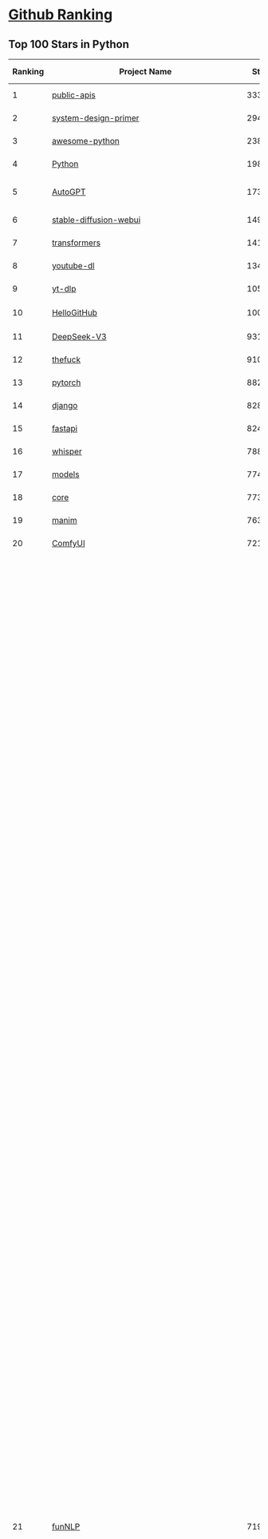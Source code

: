 [Github Ranking](../README.md)
==========

## Top 100 Stars in Python

| Ranking | Project Name | Stars | Forks | Language | Open Issues | Description | Last Commit |
| ------- | ------------ | ----- | ----- | -------- | ----------- | ----------- | ----------- |
| 1 | [public-apis](https://github.com/public-apis/public-apis) | 333835 | 35287 | Python | 63 | A collective list of free APIs | 2024-10-31T19:50:02Z |
| 2 | [system-design-primer](https://github.com/donnemartin/system-design-primer) | 294187 | 48913 | Python | 236 | Learn how to design large-scale systems. Prep for the system design interview.  Includes Anki flashcards. | 2024-12-02T01:10:39Z |
| 3 | [awesome-python](https://github.com/vinta/awesome-python) | 238192 | 25442 | Python | 0 | An opinionated list of awesome Python frameworks, libraries, software and resources. | 2024-08-11T17:10:18Z |
| 4 | [Python](https://github.com/TheAlgorithms/Python) | 198724 | 46449 | Python | 64 | All Algorithms implemented in Python | 2025-03-24T19:05:47Z |
| 5 | [AutoGPT](https://github.com/Significant-Gravitas/AutoGPT) | 173763 | 45444 | Python | 188 | AutoGPT is the vision of accessible AI for everyone, to use and to build on. Our mission is to provide the tools, so that you can focus on what matters. | 2025-03-25T02:28:42Z |
| 6 | [stable-diffusion-webui](https://github.com/AUTOMATIC1111/stable-diffusion-webui) | 149884 | 27943 | Python | 2319 | Stable Diffusion web UI | 2025-03-04T16:11:29Z |
| 7 | [transformers](https://github.com/huggingface/transformers) | 141872 | 28387 | Python | 1033 | 🤗 Transformers: State-of-the-art Machine Learning for Pytorch, TensorFlow, and JAX. | 2025-03-24T20:44:49Z |
| 8 | [youtube-dl](https://github.com/ytdl-org/youtube-dl) | 134802 | 10259 | Python | 3687 | Command-line program to download videos from YouTube.com and other video sites | 2025-03-21T16:49:11Z |
| 9 | [yt-dlp](https://github.com/yt-dlp/yt-dlp) | 105353 | 8263 | Python | 1538 | A feature-rich command-line audio/video downloader | 2025-03-25T00:17:57Z |
| 10 | [HelloGitHub](https://github.com/521xueweihan/HelloGitHub) | 100212 | 9856 | Python | 201 | :octocat: 分享 GitHub 上有趣、入门级的开源项目。Share interesting, entry-level open source projects on GitHub. | 2025-03-10T10:04:23Z |
| 11 | [DeepSeek-V3](https://github.com/deepseek-ai/DeepSeek-V3) | 93135 | 15132 | Python | 95 | None | 2025-03-16T15:42:21Z |
| 12 | [thefuck](https://github.com/nvbn/thefuck) | 91087 | 3657 | Python | 277 | Magnificent app which corrects your previous console command. | 2024-07-19T14:56:13Z |
| 13 | [pytorch](https://github.com/pytorch/pytorch) | 88221 | 23674 | Python | 14755 | Tensors and Dynamic neural networks in Python with strong GPU acceleration | 2025-03-25T04:05:23Z |
| 14 | [django](https://github.com/django/django) | 82853 | 32410 | Python | 0 | The Web framework for perfectionists with deadlines. | 2025-03-24T16:05:58Z |
| 15 | [fastapi](https://github.com/fastapi/fastapi) | 82445 | 7124 | Python | 51 | FastAPI framework, high performance, easy to learn, fast to code, ready for production | 2025-03-24T21:10:06Z |
| 16 | [whisper](https://github.com/openai/whisper) | 78831 | 9454 | Python | 0 | Robust Speech Recognition via Large-Scale Weak Supervision | 2025-01-04T20:56:17Z |
| 17 | [models](https://github.com/tensorflow/models) | 77463 | 45658 | Python | 1066 | Models and examples built with TensorFlow | 2025-03-21T00:42:02Z |
| 18 | [core](https://github.com/home-assistant/core) | 77307 | 32999 | Python | 2783 | :house_with_garden: Open source home automation that puts local control and privacy first. | 2025-03-25T01:08:54Z |
| 19 | [manim](https://github.com/3b1b/manim) | 76337 | 6634 | Python | 439 | Animation engine for explanatory math videos | 2025-03-20T19:00:35Z |
| 20 | [ComfyUI](https://github.com/comfyanonymous/ComfyUI) | 72186 | 7832 | Python | 2075 | The most powerful and modular diffusion model GUI, api and backend with a graph/nodes interface. | 2025-03-24T21:08:52Z |
| 21 | [funNLP](https://github.com/fighting41love/funNLP) | 71915 | 14762 | Python | 31 | 中英文敏感词、语言检测、中外手机/电话归属地/运营商查询、名字推断性别、手机号抽取、身份证抽取、邮箱抽取、中日文人名库、中文缩写库、拆字词典、词汇情感值、停用词、反动词表、暴恐词表、繁简体转换、英文模拟中文发音、汪峰歌词生成器、职业名称词库、同义词库、反义词库、否定词库、汽车品牌词库、汽车零件词库、连续英文切割、各种中文词向量、公司名字大全、古诗词库、IT词库、财经词库、成语词库、地名词库、历史名人词库、诗词词库、医学词库、饮食词库、法律词库、汽车词库、动物词库、中文聊天语料、中文谣言数据、百度中文问答数据集、句子相似度匹配算法集合、bert资源、文本生成&摘要相关工具、cocoNLP信息抽取工具、国内电话号码正则匹配、清华大学XLORE:中英文跨语言百科知识图谱、清华大学人工智能技术系列报告、自然语言生成、NLU太难了系列、自动对联数据及机器人、用户名黑名单列表、罪名法务名词及分类模型、微信公众号语料、cs224n深度学习自然语言处理课程、中文手写汉字识别、中文自然语言处理 语料/数据集、变量命名神器、分词语料库+代码、任务型对话英文数据集、ASR 语音数据集 + 基于深度学习的中文语音识别系统、笑声检测器、Microsoft多语言数字/单位/如日期时间识别包、中华新华字典数据库及api(包括常用歇后语、成语、词语和汉字)、文档图谱自动生成、SpaCy 中文模型、Common Voice语音识别数据集新版、神经网络关系抽取、基于bert的命名实体识别、关键词(Keyphrase)抽取包pke、基于医疗领域知识图谱的问答系统、基于依存句法与语义角色标注的事件三元组抽取、依存句法分析4万句高质量标注数据、cnocr：用来做中文OCR的Python3包、中文人物关系知识图谱项目、中文nlp竞赛项目及代码汇总、中文字符数据、speech-aligner: 从“人声语音”及其“语言文本”产生音素级别时间对齐标注的工具、AmpliGraph: 知识图谱表示学习(Python)库：知识图谱概念链接预测、Scattertext 文本可视化(python)、语言/知识表示工具：BERT & ERNIE、中文对比英文自然语言处理NLP的区别综述、Synonyms中文近义词工具包、HarvestText领域自适应文本挖掘工具（新词发现-情感分析-实体链接等）、word2word：(Python)方便易用的多语言词-词对集：62种语言/3,564个多语言对、语音识别语料生成工具：从具有音频/字幕的在线视频创建自动语音识别(ASR)语料库、构建医疗实体识别的模型（包含词典和语料标注）、单文档非监督的关键词抽取、Kashgari中使用gpt-2语言模型、开源的金融投资数据提取工具、文本自动摘要库TextTeaser: 仅支持英文、人民日报语料处理工具集、一些关于自然语言的基本模型、基于14W歌曲知识库的问答尝试--功能包括歌词接龙and已知歌词找歌曲以及歌曲歌手歌词三角关系的问答、基于Siamese bilstm模型的相似句子判定模型并提供训练数据集和测试数据集、用Transformer编解码模型实现的根据Hacker News文章标题自动生成评论、用BERT进行序列标记和文本分类的模板代码、LitBank：NLP数据集——支持自然语言处理和计算人文学科任务的100部带标记英文小说语料、百度开源的基准信息抽取系统、虚假新闻数据集、Facebook: LAMA语言模型分析，提供Transformer-XL/BERT/ELMo/GPT预训练语言模型的统一访问接口、CommonsenseQA：面向常识的英文QA挑战、中文知识图谱资料、数据及工具、各大公司内部里大牛分享的技术文档 PDF 或者 PPT、自然语言生成SQL语句（英文）、中文NLP数据增强（EDA）工具、英文NLP数据增强工具 、基于医药知识图谱的智能问答系统、京东商品知识图谱、基于mongodb存储的军事领域知识图谱问答项目、基于远监督的中文关系抽取、语音情感分析、中文ULMFiT-情感分析-文本分类-语料及模型、一个拍照做题程序、世界各国大规模人名库、一个利用有趣中文语料库 qingyun 训练出来的中文聊天机器人、中文聊天机器人seqGAN、省市区镇行政区划数据带拼音标注、教育行业新闻语料库包含自动文摘功能、开放了对话机器人-知识图谱-语义理解-自然语言处理工具及数据、中文知识图谱：基于百度百科中文页面-抽取三元组信息-构建中文知识图谱、masr: 中文语音识别-提供预训练模型-高识别率、Python音频数据增广库、中文全词覆盖BERT及两份阅读理解数据、ConvLab：开源多域端到端对话系统平台、中文自然语言处理数据集、基于最新版本rasa搭建的对话系统、基于TensorFlow和BERT的管道式实体及关系抽取、一个小型的证券知识图谱/知识库、复盘所有NLP比赛的TOP方案、OpenCLaP：多领域开源中文预训练语言模型仓库、UER：基于不同语料+编码器+目标任务的中文预训练模型仓库、中文自然语言处理向量合集、基于金融-司法领域(兼有闲聊性质)的聊天机器人、g2pC：基于上下文的汉语读音自动标记模块、Zincbase 知识图谱构建工具包、诗歌质量评价/细粒度情感诗歌语料库、快速转化「中文数字」和「阿拉伯数字」、百度知道问答语料库、基于知识图谱的问答系统、jieba_fast 加速版的jieba、正则表达式教程、中文阅读理解数据集、基于BERT等最新语言模型的抽取式摘要提取、Python利用深度学习进行文本摘要的综合指南、知识图谱深度学习相关资料整理、维基大规模平行文本语料、StanfordNLP 0.2.0：纯Python版自然语言处理包、NeuralNLP-NeuralClassifier：腾讯开源深度学习文本分类工具、端到端的封闭域对话系统、中文命名实体识别：NeuroNER vs. BertNER、新闻事件线索抽取、2019年百度的三元组抽取比赛：“科学空间队”源码、基于依存句法的开放域文本知识三元组抽取和知识库构建、中文的GPT2训练代码、ML-NLP - 机器学习(Machine Learning)NLP面试中常考到的知识点和代码实现、nlp4han:中文自然语言处理工具集(断句/分词/词性标注/组块/句法分析/语义分析/NER/N元语法/HMM/代词消解/情感分析/拼写检查、XLM：Facebook的跨语言预训练语言模型、用基于BERT的微调和特征提取方法来进行知识图谱百度百科人物词条属性抽取、中文自然语言处理相关的开放任务-数据集-当前最佳结果、CoupletAI - 基于CNN+Bi-LSTM+Attention 的自动对对联系统、抽象知识图谱、MiningZhiDaoQACorpus - 580万百度知道问答数据挖掘项目、brat rapid annotation tool: 序列标注工具、大规模中文知识图谱数据：1.4亿实体、数据增强在机器翻译及其他nlp任务中的应用及效果、allennlp阅读理解:支持多种数据和模型、PDF表格数据提取工具 、 Graphbrain：AI开源软件库和科研工具，目的是促进自动意义提取和文本理解以及知识的探索和推断、简历自动筛选系统、基于命名实体识别的简历自动摘要、中文语言理解测评基准，包括代表性的数据集&基准模型&语料库&排行榜、树洞 OCR 文字识别 、从包含表格的扫描图片中识别表格和文字、语声迁移、Python口语自然语言处理工具集(英文)、 similarity：相似度计算工具包，java编写、海量中文预训练ALBERT模型 、Transformers 2.0 、基于大规模音频数据集Audioset的音频增强 、Poplar：网页版自然语言标注工具、图片文字去除，可用于漫画翻译 、186种语言的数字叫法库、Amazon发布基于知识的人-人开放领域对话数据集 、中文文本纠错模块代码、繁简体转换 、 Python实现的多种文本可读性评价指标、类似于人名/地名/组织机构名的命名体识别数据集 、东南大学《知识图谱》研究生课程(资料)、. 英文拼写检查库 、 wwsearch是企业微信后台自研的全文检索引擎、CHAMELEON：深度学习新闻推荐系统元架构 、 8篇论文梳理BERT相关模型进展与反思、DocSearch：免费文档搜索引擎、 LIDA：轻量交互式对话标注工具 、aili - the fastest in-memory index in the East 东半球最快并发索引 、知识图谱车音工作项目、自然语言生成资源大全 、中日韩分词库mecab的Python接口库、中文文本摘要/关键词提取、汉字字符特征提取器 (featurizer)，提取汉字的特征（发音特征、字形特征）用做深度学习的特征、中文生成任务基准测评 、中文缩写数据集、中文任务基准测评 - 代表性的数据集-基准(预训练)模型-语料库-baseline-工具包-排行榜、PySS3：面向可解释AI的SS3文本分类器机器可视化工具 、中文NLP数据集列表、COPE - 格律诗编辑程序、doccano：基于网页的开源协同多语言文本标注工具 、PreNLP：自然语言预处理库、简单的简历解析器，用来从简历中提取关键信息、用于中文闲聊的GPT2模型：GPT2-chitchat、基于检索聊天机器人多轮响应选择相关资源列表(Leaderboards、Datasets、Papers)、(Colab)抽象文本摘要实现集锦(教程 、词语拼音数据、高效模糊搜索工具、NLP数据增广资源集、微软对话机器人框架 、 GitHub Typo Corpus：大规模GitHub多语言拼写错误/语法错误数据集、TextCluster：短文本聚类预处理模块 Short text cluster、面向语音识别的中文文本规范化、BLINK：最先进的实体链接库、BertPunc：基于BERT的最先进标点修复模型、Tokenizer：快速、可定制的文本词条化库、中文语言理解测评基准，包括代表性的数据集、基准(预训练)模型、语料库、排行榜、spaCy 医学文本挖掘与信息提取 、 NLP任务示例项目代码集、 python拼写检查库、chatbot-list - 行业内关于智能客服、聊天机器人的应用和架构、算法分享和介绍、语音质量评价指标(MOSNet, BSSEval, STOI, PESQ, SRMR)、 用138GB语料训练的法文RoBERTa预训练语言模型 、BERT-NER-Pytorch：三种不同模式的BERT中文NER实验、无道词典 - 有道词典的命令行版本，支持英汉互查和在线查询、2019年NLP亮点回顾、 Chinese medical dialogue data 中文医疗对话数据集 、最好的汉字数字(中文数字)-阿拉伯数字转换工具、 基于百科知识库的中文词语多词义/义项获取与特定句子词语语义消歧、awesome-nlp-sentiment-analysis - 情感分析、情绪原因识别、评价对象和评价词抽取、LineFlow：面向所有深度学习框架的NLP数据高效加载器、中文医学NLP公开资源整理 、MedQuAD：(英文)医学问答数据集、将自然语言数字串解析转换为整数和浮点数、Transfer Learning in Natural Language Processing (NLP) 、面向语音识别的中文/英文发音辞典、Tokenizers：注重性能与多功能性的最先进分词器、CLUENER 细粒度命名实体识别 Fine Grained Named Entity Recognition、 基于BERT的中文命名实体识别、中文谣言数据库、NLP数据集/基准任务大列表、nlp相关的一些论文及代码, 包括主题模型、词向量(Word Embedding)、命名实体识别(NER)、文本分类(Text Classificatin)、文本生成(Text Generation)、文本相似性(Text Similarity)计算等，涉及到各种与nlp相关的算法，基于keras和tensorflow 、Python文本挖掘/NLP实战示例、 Blackstone：面向非结构化法律文本的spaCy pipeline和NLP模型通过同义词替换实现文本“变脸” 、中文 预训练 ELECTREA 模型: 基于对抗学习 pretrain Chinese Model 、albert-chinese-ner - 用预训练语言模型ALBERT做中文NER 、基于GPT2的特定主题文本生成/文本增广、开源预训练语言模型合集、多语言句向量包、编码、标记和实现：一种可控高效的文本生成方法、 英文脏话大列表 、attnvis：GPT2、BERT等transformer语言模型注意力交互可视化、CoVoST：Facebook发布的多语种语音-文本翻译语料库，包括11种语言(法语、德语、荷兰语、俄语、西班牙语、意大利语、土耳其语、波斯语、瑞典语、蒙古语和中文)的语音、文字转录及英文译文、Jiagu自然语言处理工具 - 以BiLSTM等模型为基础，提供知识图谱关系抽取 中文分词 词性标注 命名实体识别 情感分析 新词发现 关键词 文本摘要 文本聚类等功能、用unet实现对文档表格的自动检测，表格重建、NLP事件提取文献资源列表 、 金融领域自然语言处理研究资源大列表、CLUEDatasetSearch - 中英文NLP数据集：搜索所有中文NLP数据集，附常用英文NLP数据集 、medical_NER - 中文医学知识图谱命名实体识别 、(哈佛)讲因果推理的免费书、知识图谱相关学习资料/数据集/工具资源大列表、Forte：灵活强大的自然语言处理pipeline工具集 、Python字符串相似性算法库、PyLaia：面向手写文档分析的深度学习工具包、TextFooler：针对文本分类/推理的对抗文本生成模块、Haystack：灵活、强大的可扩展问答(QA)框架、中文关键短语抽取工具 | 2024-05-10T07:38:24Z |
| 22 | [devops-exercises](https://github.com/bregman-arie/devops-exercises) | 71095 | 15945 | Python | 32 | Linux, Jenkins, AWS, SRE, Prometheus, Docker, Python, Ansible, Git, Kubernetes, Terraform, OpenStack, SQL, NoSQL, Azure, GCP, DNS, Elastic, Network, Virtualization. DevOps Interview Questions | 2025-01-25T17:57:43Z |
| 23 | [screenshot-to-code](https://github.com/abi/screenshot-to-code) | 69233 | 8523 | Python | 97 | Drop in a screenshot and convert it to clean code (HTML/Tailwind/React/Vue) | 2025-03-20T20:21:57Z |
| 24 | [flask](https://github.com/pallets/flask) | 69167 | 16339 | Python | 5 | The Python micro framework for building web applications. | 2025-01-05T17:10:05Z |
| 25 | [gpt_academic](https://github.com/binary-husky/gpt_academic) | 68005 | 8327 | Python | 248 | 为GPT/GLM等LLM大语言模型提供实用化交互接口，特别优化论文阅读/润色/写作体验，模块化设计，支持自定义快捷按钮&函数插件，支持Python和C++等项目剖析&自译解功能，PDF/LaTex论文翻译&总结功能，支持并行问询多种LLM模型，支持chatglm3等本地模型。接入通义千问, deepseekcoder, 讯飞星火, 文心一言, llama2, rwkv, claude2, moss等。 | 2025-03-24T16:13:18Z |
| 26 | [d2l-zh](https://github.com/d2l-ai/d2l-zh) | 67561 | 11457 | Python | 0 | 《动手学深度学习》：面向中文读者、能运行、可讨论。中英文版被70多个国家的500多所大学用于教学。 | 2024-07-30T09:32:19Z |
| 27 | [awesome-machine-learning](https://github.com/josephmisiti/awesome-machine-learning) | 67332 | 14825 | Python | 0 | A curated list of awesome Machine Learning frameworks, libraries and software. | 2025-02-13T13:51:00Z |
| 28 | [cpython](https://github.com/python/cpython) | 65929 | 31379 | Python | 7191 | The Python programming language | 2025-03-25T03:33:22Z |
| 29 | [ansible](https://github.com/ansible/ansible) | 64394 | 24001 | Python | 552 | Ansible is a radically simple IT automation platform that makes your applications and systems easier to deploy and maintain. Automate everything from code deployment to network configuration to cloud management, in a language that approaches plain English, using SSH, with no agents to install on remote systems. https://docs.ansible.com. | 2025-03-24T14:39:17Z |
| 30 | [PayloadsAllTheThings](https://github.com/swisskyrepo/PayloadsAllTheThings) | 64138 | 15165 | Python | 0 | A list of useful payloads and bypass for Web Application Security and Pentest/CTF | 2025-03-24T15:54:10Z |
| 31 | [gpt4free](https://github.com/xtekky/gpt4free) | 63913 | 13579 | Python | 18 | The official gpt4free repository \| various collection of powerful language models \| o3 and deepseek r1, gpt-4.5 | 2025-03-25T03:59:14Z |
| 32 | [sherlock](https://github.com/sherlock-project/sherlock) | 63221 | 7292 | Python | 88 | Hunt down social media accounts by username across social networks | 2025-03-21T00:53:12Z |
| 33 | [keras](https://github.com/keras-team/keras) | 62750 | 19555 | Python | 235 | Deep Learning for humans | 2025-03-24T22:05:17Z |
| 34 | [scikit-learn](https://github.com/scikit-learn/scikit-learn) | 61536 | 25712 | Python | 1587 | scikit-learn: machine learning in Python | 2025-03-24T17:35:55Z |
| 35 | [new-pac](https://github.com/Alvin9999/new-pac) | 59673 | 9824 | Python | 423 | 翻墙-科学上网、自由上网、免费科学上网、免费翻墙、fanqiang、油管youtube/视频下载、软件、VPN、一键翻墙浏览器，vps一键搭建翻墙服务器脚本/教程，免费shadowsocks/ss/ssr/v2ray/goflyway账号/节点，翻墙梯子，电脑、手机、iOS、安卓、windows、Mac、Linux、路由器翻墙、科学上网、youtube视频下载、youtube油管镜像/免翻墙网站、美区apple id共享账号、翻墙-科学上网-梯子 | 2025-03-25T04:02:20Z |
| 36 | [annotated_deep_learning_paper_implementations](https://github.com/labmlai/annotated_deep_learning_paper_implementations) | 59408 | 6019 | Python | 31 | 🧑‍🏫 60+ Implementations/tutorials of deep learning papers with side-by-side notes 📝; including transformers (original, xl, switch, feedback, vit, ...), optimizers (adam, adabelief, sophia, ...), gans(cyclegan, stylegan2, ...), 🎮 reinforcement learning (ppo, dqn), capsnet, distillation, ... 🧠 | 2024-08-24T09:18:59Z |
| 37 | [open-interpreter](https://github.com/OpenInterpreter/open-interpreter) | 58894 | 5018 | Python | 213 | A natural language interface for computers | 2025-01-24T13:02:04Z |
| 38 | [localstack](https://github.com/localstack/localstack) | 58186 | 4121 | Python | 269 | 💻 A fully functional local AWS cloud stack. Develop and test your cloud & Serverless apps offline | 2025-03-25T01:16:28Z |
| 39 | [llama](https://github.com/meta-llama/llama) | 57927 | 9716 | Python | 424 | Inference code for Llama models | 2025-01-26T21:42:26Z |
| 40 | [private-gpt](https://github.com/zylon-ai/private-gpt) | 55507 | 7437 | Python | 243 | Interact with your documents using the power of GPT, 100% privately, no data leaks | 2024-11-13T19:30:32Z |
| 41 | [you-get](https://github.com/soimort/you-get) | 55389 | 9737 | Python | 0 | :arrow_double_down: Dumb downloader that scrapes the web | 2025-01-04T02:13:08Z |
| 42 | [scrapy](https://github.com/scrapy/scrapy) | 54648 | 10713 | Python | 437 | Scrapy, a fast high-level web crawling & scraping framework for Python. | 2025-03-24T16:29:09Z |
| 43 | [face_recognition](https://github.com/ageitgey/face_recognition) | 54412 | 13575 | Python | 764 | The world's simplest facial recognition api for Python and the command line | 2024-08-21T06:22:36Z |
| 44 | [Real-Time-Voice-Cloning](https://github.com/CorentinJ/Real-Time-Voice-Cloning) | 53804 | 8908 | Python | 199 | Clone a voice in 5 seconds to generate arbitrary speech in real-time | 2024-08-14T19:54:03Z |
| 45 | [gpt-engineer](https://github.com/AntonOsika/gpt-engineer) | 53563 | 7017 | Python | 22 | CLI platform to experiment with codegen. Precursor to: https://lovable.dev | 2024-11-17T22:47:32Z |
| 46 | [faceswap](https://github.com/deepfakes/faceswap) | 53548 | 13365 | Python | 31 | Deepfakes Software For All | 2025-02-26T17:55:37Z |
| 47 | [MetaGPT](https://github.com/geekan/MetaGPT) | 53422 | 6335 | Python | 55 | 🌟 The Multi-Agent Framework: First AI Software Company, Towards Natural Language Programming | 2025-03-19T12:58:01Z |
| 48 | [yolov5](https://github.com/ultralytics/yolov5) | 53084 | 16783 | Python | 217 | YOLOv5 🚀 in PyTorch > ONNX > CoreML > TFLite | 2025-03-23T20:15:44Z |
| 49 | [openpilot](https://github.com/commaai/openpilot) | 52947 | 9565 | Python | 124 | openpilot is an operating system for robotics. Currently, it upgrades the driver assistance system on 300+ supported cars. | 2025-03-25T03:48:25Z |
| 50 | [langflow](https://github.com/langflow-ai/langflow) | 52775 | 5790 | Python | 364 | Langflow is a powerful tool for building and deploying AI-powered agents and workflows. | 2025-03-25T01:42:04Z |
| 51 | [requests](https://github.com/psf/requests) | 52638 | 9412 | Python | 190 | A simple, yet elegant, HTTP library. | 2025-02-20T18:43:14Z |
| 52 | [hackingtool](https://github.com/Z4nzu/hackingtool) | 51982 | 5600 | Python | 49 | ALL IN ONE Hacking Tool For Hackers | 2025-03-03T15:17:19Z |
| 53 | [rich](https://github.com/Textualize/rich) | 51354 | 1806 | Python | 206 | Rich is a Python library for rich text and beautiful formatting in the terminal. | 2024-12-02T16:01:57Z |
| 54 | [OpenHands](https://github.com/All-Hands-AI/OpenHands) | 51214 | 5651 | Python | 241 | 🙌 OpenHands: Code Less, Make More | 2025-03-25T00:46:03Z |
| 55 | [grok-1](https://github.com/xai-org/grok-1) | 50237 | 8357 | Python | 81 | Grok open release | 2024-08-30T04:17:25Z |
| 56 | [browser-use](https://github.com/browser-use/browser-use) | 47967 | 4993 | Python | 342 | Make websites accessible for AI agents | 2025-03-23T15:55:56Z |
| 57 | [PaddleOCR](https://github.com/PaddlePaddle/PaddleOCR) | 47722 | 8096 | Python | 42 | Awesome multilingual OCR toolkits based on PaddlePaddle (practical ultra lightweight OCR system, support 80+ languages recognition, provide data annotation and synthesis tools, support training and deployment among server, mobile, embedded and IoT devices) | 2025-03-25T03:17:35Z |
| 58 | [Deep-Live-Cam](https://github.com/hacksider/Deep-Live-Cam) | 47479 | 7023 | Python | 21 | real time face swap and one-click video deepfake with only a single image | 2025-03-24T10:26:29Z |
| 59 | [professional-programming](https://github.com/charlax/professional-programming) | 47447 | 3769 | Python | 0 | A collection of learning resources for curious software engineers | 2025-03-21T20:06:00Z |
| 60 | [big-list-of-naughty-strings](https://github.com/minimaxir/big-list-of-naughty-strings) | 47042 | 2151 | Python | 69 | The Big List of Naughty Strings is a list of strings which have a high probability of causing issues when used as user-input data. | 2024-04-18T03:26:59Z |
| 61 | [30-Days-Of-Python](https://github.com/Asabeneh/30-Days-Of-Python) | 45272 | 8667 | Python | 51 | 30 days of Python programming challenge is a step-by-step guide to learn the Python programming language in 30 days. This challenge may take more than100 days, follow your own pace.  These videos may help too: https://www.youtube.com/channel/UC7PNRuno1rzYPb1xLa4yktw | 2025-03-19T15:23:18Z |
| 62 | [LLaMA-Factory](https://github.com/hiyouga/LLaMA-Factory) | 45176 | 5525 | Python | 393 | Unified Efficient Fine-Tuning of 100+ LLMs & VLMs (ACL 2024) | 2025-03-25T04:00:35Z |
| 63 | [pandas](https://github.com/pandas-dev/pandas) | 44944 | 18377 | Python | 3625 | Flexible and powerful data analysis / manipulation library for Python, providing labeled data structures similar to R data.frame objects, statistical functions, and much more | 2025-03-24T19:13:30Z |
| 64 | [Fooocus](https://github.com/lllyasviel/Fooocus) | 43962 | 6685 | Python | 203 | Focus on prompting and generating | 2025-01-24T10:55:35Z |
| 65 | [GPT-SoVITS](https://github.com/RVC-Boss/GPT-SoVITS) | 43062 | 4806 | Python | 747 | 1 min voice data can also be used to train a good TTS model! (few shot voice cloning) | 2025-03-05T10:22:01Z |
| 66 | [text-generation-webui](https://github.com/oobabooga/text-generation-webui) | 42978 | 5538 | Python | 202 | A Gradio web UI for Large Language Models with support for multiple inference backends. | 2025-03-24T21:30:49Z |
| 67 | [vllm](https://github.com/vllm-project/vllm) | 42550 | 6450 | Python | 1520 | A high-throughput and memory-efficient inference and serving engine for LLMs | 2025-03-25T04:05:28Z |
| 68 | [autogen](https://github.com/microsoft/autogen) | 42099 | 6289 | Python | 477 | A programming framework for agentic AI 🤖 PyPi: autogen-agentchat Discord: https://aka.ms/autogen-discord Office Hour: https://aka.ms/autogen-officehour | 2025-03-25T00:33:11Z |
| 69 | [odoo](https://github.com/odoo/odoo) | 41542 | 26965 | Python | 3079 | Odoo. Open Source Apps To Grow Your Business. | 2025-03-25T04:05:24Z |
| 70 | [markitdown](https://github.com/microsoft/markitdown) | 41337 | 1956 | Python | 153 | Python tool for converting files and office documents to Markdown. | 2025-03-24T21:23:34Z |
| 71 | [python-patterns](https://github.com/faif/python-patterns) | 41125 | 6968 | Python | 10 | A collection of design patterns/idioms in Python | 2024-09-05T20:53:59Z |
| 72 | [ChatGLM-6B](https://github.com/THUDM/ChatGLM-6B) | 41013 | 5222 | Python | 556 | ChatGLM-6B: An Open Bilingual Dialogue Language Model \| 开源双语对话语言模型 | 2024-06-27T04:05:25Z |
| 73 | [ColossalAI](https://github.com/hpcaitech/ColossalAI) | 40663 | 4488 | Python | 420 | Making large AI models cheaper, faster and more accessible | 2025-03-24T09:47:01Z |
| 74 | [stablediffusion](https://github.com/Stability-AI/stablediffusion) | 40598 | 5189 | Python | 245 | High-Resolution Image Synthesis with Latent Diffusion Models | 2024-10-10T21:28:57Z |
| 75 | [diagrams](https://github.com/mingrammer/diagrams) | 40474 | 2596 | Python | 306 | :art: Diagram as Code for prototyping cloud system architectures | 2025-03-24T07:48:54Z |
| 76 | [ailearning](https://github.com/apachecn/ailearning) | 40392 | 11525 | Python | 2 | AiLearning：数据分析+机器学习实战+线性代数+PyTorch+NLTK+TF2 | 2024-11-12T16:21:55Z |
| 77 | [sentry](https://github.com/getsentry/sentry) | 40361 | 4290 | Python | 2125 | Developer-first error tracking and performance monitoring | 2025-03-25T03:47:10Z |
| 78 | [llama_index](https://github.com/run-llama/llama_index) | 40332 | 5747 | Python | 728 | LlamaIndex is the leading framework for building LLM-powered agents over your data. | 2025-03-24T22:24:55Z |
| 79 | [nanoGPT](https://github.com/karpathy/nanoGPT) | 40284 | 6629 | Python | 221 | The simplest, fastest repository for training/finetuning medium-sized GPTs. | 2024-12-09T23:53:04Z |
| 80 | [black](https://github.com/psf/black) | 39959 | 2560 | Python | 330 | The uncompromising Python code formatter | 2025-03-23T02:30:40Z |
| 81 | [OpenManus](https://github.com/mannaandpoem/OpenManus) | 39560 | 6570 | Python | 412 | No fortress, purely open ground.  OpenManus is Coming. | 2025-03-24T07:59:20Z |
| 82 | [airflow](https://github.com/apache/airflow) | 39310 | 14814 | Python | 1130 | Apache Airflow - A platform to programmatically author, schedule, and monitor workflows | 2025-03-25T02:48:10Z |
| 83 | [OpenBB](https://github.com/OpenBB-finance/OpenBB) | 39226 | 3509 | Python | 36 | Investment Research for Everyone, Everywhere. | 2025-03-24T21:00:12Z |
| 84 | [cheat.sh](https://github.com/chubin/cheat.sh) | 39138 | 1812 | Python | 120 | the only cheat sheet you need | 2025-02-01T13:32:00Z |
| 85 | [bert](https://github.com/google-research/bert) | 38895 | 9668 | Python | 791 | TensorFlow code and pre-trained models for BERT | 2024-07-23T23:39:41Z |
| 86 | [Deep-Learning-Papers-Reading-Roadmap](https://github.com/floodsung/Deep-Learning-Papers-Reading-Roadmap) | 38866 | 7349 | Python | 52 | Deep Learning papers reading roadmap for anyone who are eager to learn this amazing tech! | 2022-11-27T13:18:32Z |
| 87 | [TTS](https://github.com/coqui-ai/TTS) | 38797 | 4873 | Python | 12 | 🐸💬 - a deep learning toolkit for Text-to-Speech, battle-tested in research and production | 2024-08-16T12:07:14Z |
| 88 | [mitmproxy](https://github.com/mitmproxy/mitmproxy) | 38468 | 4139 | Python | 327 | An interactive TLS-capable intercepting HTTP proxy for penetration testers and software developers. | 2025-03-15T19:58:49Z |
| 89 | [ultralytics](https://github.com/ultralytics/ultralytics) | 38447 | 7446 | Python | 617 | Ultralytics YOLO11 🚀 | 2025-03-25T01:11:32Z |
| 90 | [streamlit](https://github.com/streamlit/streamlit) | 38351 | 3338 | Python | 1011 | Streamlit — A faster way to build and share data apps. | 2025-03-25T01:43:35Z |
| 91 | [WeChatMsg](https://github.com/LC044/WeChatMsg) | 38249 | 3930 | Python | 61 | 提取微信聊天记录，将其导出成HTML、Word、Excel文档永久保存，对聊天记录进行分析生成年度聊天报告，用聊天数据训练专属于个人的AI聊天助手 | 2025-03-11T09:59:23Z |
| 92 | [FastChat](https://github.com/lm-sys/FastChat) | 38178 | 4669 | Python | 808 | An open platform for training, serving, and evaluating large language models. Release repo for Vicuna and Chatbot Arena. | 2025-03-24T20:44:57Z |
| 93 | [DeepSpeed](https://github.com/deepspeedai/DeepSpeed) | 37606 | 4313 | Python | 1023 | DeepSpeed is a deep learning optimization library that makes distributed training and inference easy, efficient, and effective. | 2025-03-25T02:24:19Z |
| 94 | [quivr](https://github.com/QuivrHQ/quivr) | 37585 | 3636 | Python | 24 | Opiniated RAG for integrating GenAI in your apps 🧠   Focus on your product rather than the RAG. Easy integration in existing products with customisation!  Any LLM: GPT4, Groq, Llama. Any Vectorstore: PGVector, Faiss. Any Files. Anyway you want.  | 2025-03-14T15:10:35Z |
| 95 | [freqtrade](https://github.com/freqtrade/freqtrade) | 37474 | 7382 | Python | 37 | Free, open source crypto trading bot | 2025-03-25T03:14:18Z |
| 96 | [Open-Assistant](https://github.com/LAION-AI/Open-Assistant) | 37264 | 3266 | Python | 226 | OpenAssistant is a chat-based assistant that understands tasks, can interact with third-party systems, and retrieve information dynamically to do so. | 2024-08-17T01:55:35Z |
| 97 | [gradio](https://github.com/gradio-app/gradio) | 37044 | 2813 | Python | 466 | Build and share delightful machine learning apps, all in Python. 🌟 Star to support our work! | 2025-03-25T00:49:40Z |
| 98 | [python-cheatsheet](https://github.com/gto76/python-cheatsheet) | 36987 | 6590 | Python | 5 | Comprehensive Python Cheatsheet | 2025-03-21T12:40:33Z |
| 99 | [interview_internal_reference](https://github.com/0voice/interview_internal_reference) | 36853 | 9461 | Python | 28 | 2023年最新总结，阿里，腾讯，百度，美团，头条等技术面试题目，以及答案，专家出题人分析汇总。 | 2024-05-20T12:04:02Z |
| 100 | [GFPGAN](https://github.com/TencentARC/GFPGAN) | 36481 | 6047 | Python | 357 | GFPGAN aims at developing Practical Algorithms for Real-world Face Restoration. | 2024-07-26T18:44:02Z |

